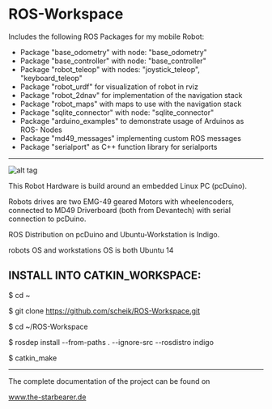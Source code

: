 ROS-Workspace
========================
Includes the following ROS Packages for my mobile Robot:

 - Package "base_odometry" with node: 
 "base_odometry"
 - Package "base_controller" with node: 
 "base_controller"
 - Package "robot_teleop" with nodes:
 "joystick_teleop", 
 "keyboard_teleop"
 - Package "robot_urdf" for visualization
 of robot in rviz
 - Package "robot_2dnav" for implementation
 of the navigation stack
 - Package "robot_maps" with maps
 to use with the navigation stack
 - Package "sqlite_connector" with node: 
 "sqlite_connector"
 - Package "arduino_examples" to demonstrate
 usage of Arduinos as ROS- Nodes
 - Package "md49_messages" implementing 
 custom ROS messages
 - Package "serialport" as C++ function
 library for serialports

--------------------------

![alt tag](https://lh6.googleusercontent.com/we0kl1mcxLBJpval98sbbL2CT1FiYYqXRJyM5y4gqjYNgS1Xtcx_fwEJW8Bqt_fHuJilFhEuCryC-tjv-CLroqFDi_z8FauCzEEIiIgElaLXdqGjIZgfMQKCKQT-kbKO7-nwxSzY)

This Robot Hardware is build around an embedded Linux PC (pcDuino). 

Robots drives are two EMG-49 geared Motors with wheelencoders, connected to MD49 Driverboard (both from Devantech) with serial connection to pcDuino.

ROS Distribution on pcDuino and Ubuntu-Workstation is Indigo.

robots OS and workstations OS is both Ubuntu 14

INSTALL INTO CATKIN_WORKSPACE:
---------------------------

$ cd ~

$ git clone https://github.com/scheik/ROS-Workspace.git

$ cd ~/ROS-Workspace

$ rosdep install --from-paths . --ignore-src --rosdistro indigo

$ catkin_make

---------------------------
The complete documentation of the project can be found on

www.the-starbearer.de
